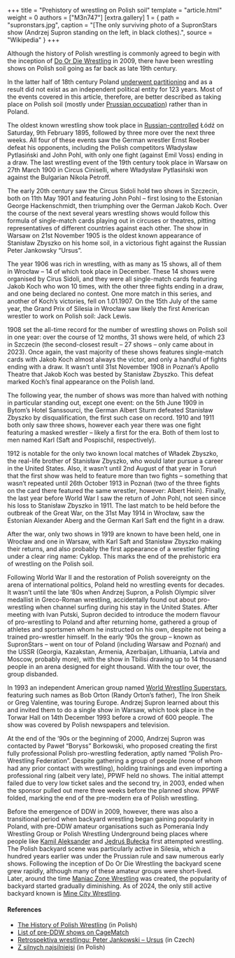 +++
title = "Prehistory of wrestling on Polish soil"
template = "article.html"
weight = 0
authors = ["M3n747"]
[extra.gallery]
1 = { path = "supronstars.jpg", caption = "[The only surviving photo of a SupronStars show (Andrzej Supron standing on the left, in black clothes).", source = "Wikipedia" }
+++

Although the history of Polish wrestling is commonly agreed to begin with the inception of [Do Or Die Wrestling](@/o/ddw.md) in 2009, there have been wrestling shows on Polish soil going as far back as late 19th century.

<!-- more -->

In the latter half of 18th century Poland [underwent partitioning][rozbiory] and as a result did not exist as an independent political entity for 123 years. Most of the events covered in this article, therefore, are better described as taking place on Polish soil (mostly under [Prussian occupation][zabor-pruski]) rather than in Poland.

The oldest known wrestling show took place in [Russian-controlled][zabor-rosyjski] Łódź on Saturday, 9th February 1895, followed by three more over the next three weeks. All four of these events saw the German wrestler Ernst Roeber defeat his opponents, including the Polish competitors Władysław Pytlasiński and John Pohl, with only one fight (against Emil Voss) ending in a draw. The last wrestling event of the 19th century took place in Warsaw on 27th March 1900 in Circus Ciniselli, where Władysław Pytlasiński won against the Bulgarian Nikola Petroff.

The early 20th century saw the Circus Sidoli hold two shows in Szczecin, both on 11th May 1901 and featuring John Pohl – first losing to the Estonian George Hackenschmidt, then triumphing over the German Jakob Koch. Over the course of the next several years wrestling shows would follow this formula of single-match cards playing out in circuses or theatres, pitting representatives of different countries against each other. The show in Warsaw on 21st November 1905 is the oldest known appearance of Stanisław Zbyszko on his home soil, in a victorious fight against the Russian Peter Jankowsky “Ursus”.

The year 1906 was rich in wrestling, with as many as 15 shows, all of them in Wrocław – 14 of which took place in December. These 14 shows were organised by Cirus Sidoli, and they were all single-match cards featuring Jakob Koch who won 10 times, with the other three fights ending in a draw, and one being declared no contest. One more match in this series, and another of Koch’s victories, fell on 1.01.1907. On the 15th July of the same year, the Grand Prix of Silesia in Wrocław saw likely the first American wrestler to work on Polish soil: Jack Lewis.

1908 set the all-time record for the number of wrestling shows on Polish soil in one year: over the course of 12 months, 31 shows were held, of which 23 in Szczecin (the second-closest result – 27 shows – only came about in 2023). Once again, the vast majority of these shows features single-match cards with Jakob Koch almost always the victor, and only a handful of fights ending with a draw. It wasn’t until 31st November 1908 in Poznań’s Apollo Theatre that Jakob Koch was bested by Stanisław Zbyszko. This defeat marked Koch’s final appearance on the Polish land.

The following year, the number of shows was more than halved with nothing in particular standing out, except one event: on the 5th June 1909 in Bytom’s Hotel Sanssourci, the German Albert Sturm defeated Stanisław Zbyszko by disqualification, the first such case on record. 1910 and 1911 both only saw three shows, however each year there was one fight featuring a masked wrestler – likely a first for the era. Both of them lost to men named Karl (Saft and Pospischil, respectively).

1912 is notable for the only two known local matches of Władek Zbyszko, the real-life brother of Stanisław Zbyszko, who would later pursue a career in the United States. Also, it wasn’t until 2nd August of that year in Toruń that the first show was held to feature more than two fights – something that wasn’t repeated until 26th October 1913 in Poznań (two of the three fights on the card there featured the same wrestler, however: Albert Hein). Finally, the last year before World War I saw the return of John Pohl, not seen since his loss to Stanisław Zbyszko in 1911. The last match to be held before the outbreak of the Great War, on the 31st May 1914 in Wrocław, saw the Estonian Alexander Aberg and the German Karl Saft end the fight in a draw.

After the war, only two shows in 1919 are known to have been held, one in Wrocław and one in Warsaw, with Karl Saft and Stanisław Zbyszko making their returns, and also probably the first appearance of a wrestler fighting under a clear ring name: Cyklop. This marks the end of the prehistoric era of wrestling on the Polish soil.

Following World War II and the restoration of Polish sovereignty on the arena of international politics, Poland held no wrestling events for decades. It wasn’t until the late ‘80s when Andrzej Supron, a Polish Olympic silver medallist in Greco-Roman wrestling, accidentally found out about pro-wrestling when channel surfing during his stay in the United States. After meeting with Ivan Putski, Supron decided to introduce the modern flavour of pro-wrestling to Poland and after returning home, gathered a group of athletes and sportsmen whom he instructed on his own, despite not being a trained pro-wrestler himself. In the early ‘90s the group – known as SupronStars – went on tour of Poland (including Warsaw and Poznań) and the USSR (Georgia, Kazakstan, Armenia, Azerbaijan, Lithuania, Latvia and Moscow, probably more), with the show in Tbilisi drawing up to 14 thousand people in an arena designed for eight thousand. With the tour over, the group disbanded.

In 1993 an independent American group named [World Wrestling Superstars](@/e/wws/1993-12-14-wws-world-wrestling-superstars.md), featuring such names as Bob Orton (Randy Orton’s father), The Iron Sheik or Greg Valentine, was touring Europe. Andrzej Supron learned about this and invited them to do a single show in Warsaw, which took place in the Torwar Hall on 14th December 1993 before a crowd of 600 people. The show was covered by Polish newspapers and television.

At the end of the ‘90s or the beginning of 2000, Andrzej Supron was contacted by Paweł “Boryss” Borkowski, who proposed creating the first fully professional Polish pro-wrestling federation, aptly named “Polish Pro-Wrestling Federation”. Despite gathering a group of people (none of whom had any prior contact with wrestling), holding trainings and even importing a professional ring (albeit very late), PPWF held no shows. The initial attempt failed due to very low ticket sales and the second try, in 2003, ended when the sponsor pulled out mere three weeks before the planned show. PPWF folded, marking the end of the pre-modern era of Polish wrestling.

Before the emergence of DDW in 2009, however, there was also a transitional period when backyard wrestling began gaining popularity in Poland, with pre-DDW amateur organisations such as Pomerania Indy Wrestling Group or Polish Wrestling Underground being places where people like [Kamil Aleksander](@/w/kamil-aleksander.md) and [Jędruś Bułecka](@/w/jedrus-bulecka.md) first attempted wrestling. The Polish backyard scene was particularly active in Silesia, which a hundred years earlier was under the Prussian rule and saw numerous early shows. Following the inception of Do Or Die Wrestling the backyard scene grew rapidly, although many of these amateur groups were short-lived. Later, around the time [Maniac Zone Wrestling](@/o/mzw.md) was created, the popularity of backyard started gradually diminishing. As of 2024, the only still active backyard known is [Mine City Wrestling](@/o/mcw.md).

#### References
* [The History of Polish Wrestling](https://mywrestling.com.pl/historia-polskiego-wrestlingu-podsumowanie/) (in Polish)
* [List of pre-DDW shows on CageMatch](https://www.cagematch.net/?id=1&view=search&sEventName=&sPromotion=&sDateFromDay=01&sDateFromMonth=01&sDateFromYear=1887&sDateTillDay=31&sDateTillMonth=12&sDateTillYear=2008&sRegion=&sEventType=&sLocation=Polen&sArena=&sAny=)
* [Retrospektiva wrestlingu: Peter Jankowski – Ursus](https://www.muscle-fitness.cz/retrospektiva-wrestlingu-peter-jankowski-ursus/) (in Czech)
* [Z silnych najsilniejsi](https://zsilnychnajsilniejsi.pl/) (in Polish)


[rozbiory]:  https://en.wikipedia.org/wiki/Partitions_of_Poland
[zabor-pruski]: https://en.wikipedia.org/wiki/Prussian_Partition
[zabor-rosyjski]: https://en.wikipedia.org/wiki/Russian_Partition
